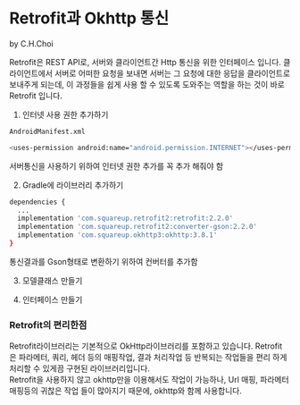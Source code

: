 # Retrofit과 Okhttp 통신

by C.H.Choi

Retrofit은 REST API로, 서버와 클라이언트간 Http 통신을 위한 인터페이스 입니다. 클라이언트에서 서버로 어떠한 요청을 보내면 서버는 그 요청에 대한 응답을 클라이언트로 보내주게 되는데, 이 과정들을 쉽게 사용 할 수 있도록 도와주는 역할을 하는 것이 바로 Retrofit 입니다.

1. 인터넷 사용 권한 추가하기

  ```bash
  AndroidManifest.xml
  
  <uses-permission android:name="android.permission.INTERNET"></uses-permission>
  ```
  서버통신을 사용하기 위하여 인터넷 권한 추가를 꼭 추가 해줘야 함
  
  
2. Gradle에 라이브러리 추가하기

  ```bash
  dependencies {
    ...
    implementation 'com.squareup.retrofit2:retrofit:2.2.0'
    implementation 'com.squareup.retrofit2:converter-gson:2.2.0'
    implementation 'com.squareup.okhttp3:okhttp:3.8.1'
  }
  ```
  통신결과를 Gson형태로 변환하기 위하여 컨버터를 추가함


3. 모델클래스 만들기


4. 인터페이스 만들기  
  
  
 ### Retrofit의 편리한점
  
 Retrofit라이브러리는 기본적으로 OkHttp라이브러리를 포함하고 있습니다. Retrofit 은 파라메터, 쿼리, 헤더 등의 매핑작업, 결과 처리작업 등 반복되는 작업들을 편리 
 하게 처리할 수 있게끔 구현된 라이브러리입니다. <br/>  Retrofit을 사용하지 않고 okhttp만을 이용해서도 작업이 가능하나, Url 매핑, 파라메터 매핑등의 귀찮은 작업
 들이 많아지기 때문에, okhttp와 함께 사용합니다.
